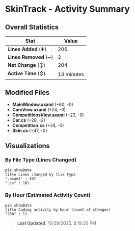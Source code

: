 # SkinTrack - Activity Summary 

## Overall Statistics

| Stat                   | Value                                                             |
| ---------------------- | ----------------------------------------------------------------- |
| **Lines Added** (➕)   | 206                                          |
| **Lines Removed** (➖) | 2                                        |
| **Net Change** (↕)    | 204                |
| **Active Time** (⌚)   | 13 minutes |


## Modified Files
- **MainWindow.axaml** (+60, -0)
- **CarsView.axaml** (+24, -0)
- **CompetitionsView.axaml** (+23, -0)
- **Car.cs** (+28, -2)
- **Competition.cs** (+24, -0)
- **Skin.cs** (+47, -0)

## Visualizations

### By File Type (Lines Changed)

```mermaid
pie showData
title Lines changed by file type
".axaml" : 107
".cs" : 101
```

### By Hour (Estimated Activity Count)

```mermaid
pie showData
title Coding activity by hour (count of changes)
"20h" : 11
```


> **Last Updated:** 10/29/2025, 8:19:30 PM